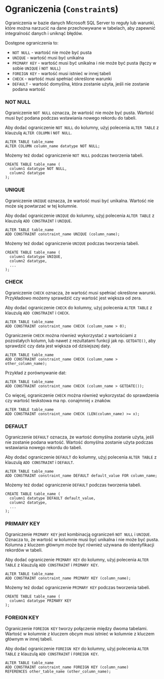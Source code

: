 # Ograniczenia (`Constraint`s)

Ograniczenia w bazie danych Microsoft SQL Server to reguły lub warunki, które można narzucić na dane przechowywane w tabelach, aby zapewnić integralność danych i uniknąć błędów.

Dostępne ograniczenia to:

- `NOT NULL` - wartość nie może być pusta
- `UNIQUE` - wartość musi być unikalna
- `PRIMARY KEY` - wartość musi być unikalna i nie może być pusta (łączy w sobie `UNIQUE` i `NOT NULL`)
- `FOREIGN KEY` - wartość musi istnieć w innej tabeli
- `CHECK` - wartość musi spełniać określone warunki
- `DEFAULT` - wartość domyślna, która zostanie użyta, jeśli nie zostanie podana wartość

### NOT NULL

Ograniczenie `NOT NULL` oznacza, że wartość nie może być pusta. Wartość musi być podana podczas wstawiania nowego rekordu do tabeli.

Aby dodać ograniczenie `NOT NULL` do kolumny, użyj polecenia `ALTER TABLE` z klauzulą `ALTER COLUMN` i `NOT NULL`.

```
ALTER TABLE table_name
ALTER COLUMN column_name datatype NOT NULL;

```

Możemy też dodać ograniczenie `NOT NULL` podczas tworzenia tabeli.

```
CREATE TABLE table_name (
  column1 datatype NOT NULL,
  column2 datatype
);

```

### UNIQUE

Ograniczenie `UNIQUE` oznacza, że wartość musi być unikalna. Wartość nie może się powtarzać w tej kolumnie.

Aby dodać ograniczenie `UNIQUE` do kolumny, użyj polecenia `ALTER TABLE` z klauzulą `ADD CONSTRAINT` i `UNIQUE`.

```
ALTER TABLE table_name
ADD CONSTRAINT constraint_name UNIQUE (column_name);

```

Możemy też dodać ograniczenie `UNIQUE` podczas tworzenia tabeli.

```
CREATE TABLE table_name (
  column1 datatype UNIQUE,
  column2 datatype,
  ...
);

```

### CHECK

Ograniczenie `CHECK` oznacza, że wartość musi spełniać określone warunki. Przykładowo możemy sprawdzić czy wartość jest większa od zera.

Aby dodać ograniczenie `CHECK` do kolumny, użyj polecenia `ALTER TABLE` z klauzulą `ADD CONSTRAINT` i `CHECK`.

```
ALTER TABLE table_name
ADD CONSTRAINT constraint_name CHECK (column_name > 0);

```

Ograniczenie `CHECK` można również wykorzystać z wartościami z pozostałych kolumn, lub nawet z rezultatami funkcji jak np. `GETDATE()`, aby sprawdzić czy data jest większa od dzisiejszej daty.

```
ALTER TABLE table_name
ADD CONSTRAINT constraint_name CHECK (column_name > other_column_name);

```

Przykład z porównywanie dat:

```
ALTER TABLE table_name
ADD CONSTRAINT constraint_name CHECK (column_name > GETDATE());

```

Co więcej, ograniczenie `CHECK` można również wykorzystać do sprawdzenia czy wartość teskstowa ma np. conajmniej `x` znaków.

```
ALTER TABLE table_name
ADD CONSTRAINT constraint_name CHECK (LEN(column_name) >= x);

```

### DEFAULT

Ograniczenie `DEFAULT` oznacza, że wartość domyślna zostanie użyta, jeśli nie zostanie podana wartość. Wartość domyślna zostanie użyta podczas wstawiania nowego rekordu do tabeli.

Aby dodać ograniczenie `DEFAULT` do kolumny, użyj polecenia `ALTER TABLE` z klauzulą `ADD CONSTRAINT` i `DEFAULT`.

```
ALTER TABLE table_name
ADD CONSTRAINT constraint_name DEFAULT default_value FOR column_name;

```

Możemy też dodać ograniczenie `DEFAULT` podczas tworzenia tabeli.

```
CREATE TABLE table_name (
  column1 datatype DEFAULT default_value,
  column2 datatype,
  ...
);

```


### PRIMARY KEY

Ograniczenie `PRIMARY KEY` jest kombinacją ograniczeń `NOT NULL` i `UNIQUE`. Oznacza to, że wartość w kolumnie musi być unikalna i nie może być pusta. Kolumna z kluczem głównym może być również używana do identyfikacji rekordów w tabeli.

Aby dodać ograniczenie `PRIMARY KEY` do kolumny, użyj polecenia `ALTER TABLE` z klauzulą `ADD CONSTRAINT` i `PRIMARY KEY`.

```
ALTER TABLE table_name
ADD CONSTRAINT constraint_name PRIMARY KEY (column_name);

```

Możemy też dodać ograniczenie `PRIMARY KEY` podczas tworzenia tabeli.

```
CREATE TABLE table_name (
  column1 datatype PRIMARY KEY
);

```

### FOREIGN KEY

Ograniczenie `FOREIGN KEY` tworzy połączenie między dwoma tabelami. Wartość w kolumnie z kluczem obcym musi istnieć w kolumnie z kluczem głównym w innej tabeli.

Aby dodać ograniczenie `FOREIGN KEY` do kolumny, użyj polecenia `ALTER TABLE` z klauzulą `ADD CONSTRAINT` i `FOREIGN KEY`.

```
ALTER TABLE table_name
ADD CONSTRAINT constraint_name FOREIGN KEY (column_name)
REFERENCES other_table_name (other_column_name);
```
